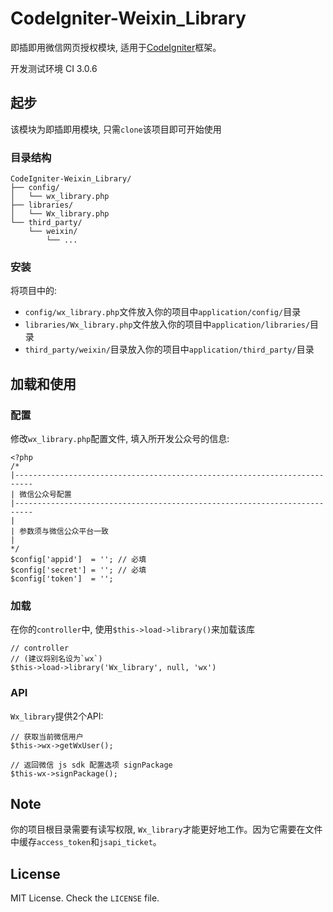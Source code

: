 # CodeIgniter-Weixin_Library
即插即用微信网页授权模块, 适用于[CodeIgniter](https://github.com/bcit-ci/CodeIgniter)框架。

开发测试环境 CI 3.0.6

## 起步
该模块为即插即用模块, 只需`clone`该项目即可开始使用

### 目录结构
```
CodeIgniter-Weixin_Library/
├── config/
│   └── wx_library.php
├── libraries/
│   └── Wx_library.php
└── third_party/
    └── weixin/
        └── ...
```

### 安装
将项目中的:
- `config/wx_library.php`文件放入你的项目中`application/config/`目录
- `libraries/Wx_library.php`文件放入你的项目中`application/libraries/`目录
- `third_party/weixin/`目录放入你的项目中`application/third_party/`目录


## 加载和使用

### 配置
修改`wx_library.php`配置文件, 填入所开发公众号的信息:
```
<?php
/*
|--------------------------------------------------------------------------
| 微信公众号配置
|--------------------------------------------------------------------------
|
| 参数须与微信公众平台一致
|
*/
$config['appid']  = ''; // 必填
$config['secret'] = ''; // 必填
$config['token']  = '';
```

### 加载
在你的`controller`中, 使用`$this->load->library()`来加载该库
```
// controller
// (建议将别名设为`wx`)
$this->load->library('Wx_library', null, 'wx')
```

### API
`Wx_library`提供2个API:
```
// 获取当前微信用户
$this->wx->getWxUser();

// 返回微信 js sdk 配置选项 signPackage
$this-wx->signPackage();
```

## Note
你的项目根目录需要有读写权限, `Wx_library`才能更好地工作。因为它需要在文件中缓存`access_token`和`jsapi_ticket`。

## License
MIT License. Check the `LICENSE` file.